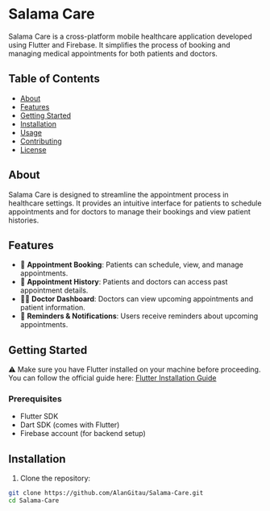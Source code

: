 # Salama Care

Salama Care is a cross-platform mobile healthcare application developed using Flutter and Firebase. It simplifies the process of booking and managing medical appointments for both patients and doctors.

## Table of Contents
- [About](#about)
- [Features](#features)
- [Getting Started](#getting-started)
- [Installation](#installation)
- [Usage](#usage)
- [Contributing](#contributing)
- [License](#license)

## About
Salama Care is designed to streamline the appointment process in healthcare settings. It provides an intuitive interface for patients to schedule appointments and for doctors to manage their bookings and view patient histories.

## Features
- 📅 **Appointment Booking**: Patients can schedule, view, and manage appointments.
- 📖 **Appointment History**: Patients and doctors can access past appointment details.
- 👨‍⚕️ **Doctor Dashboard**: Doctors can view upcoming appointments and patient information.
- 🔔 **Reminders & Notifications**: Users receive reminders about upcoming appointments.

## Getting Started
⚠️ Make sure you have Flutter installed on your machine before proceeding. You can follow the official guide here: [Flutter Installation Guide](https://flutter.dev/docs/get-started/install)

### Prerequisites
- Flutter SDK
- Dart SDK (comes with Flutter)
- Firebase account (for backend setup)

## Installation
1. Clone the repository:
```bash
git clone https://github.com/AlanGitau/Salama-Care.git
cd Salama-Care
